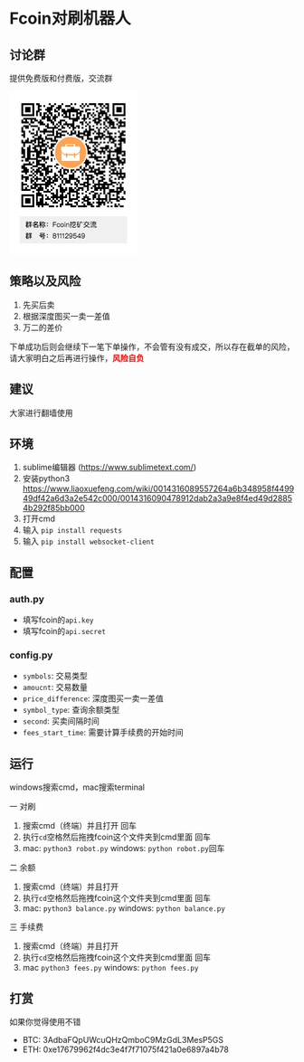 # Fcoin对刷机器人

## 讨论群

提供免费版和付费版，交流群

<img src="./barcode.png" align=center />

## 策略以及风险
1. 先买后卖
2. 根据深度图买一卖一差值
3. 万二的差价

下单成功后则会继续下一笔下单操作，不会管有没有成交，所以存在截单的风险，请大家明白之后再进行操作，<font color = 'red'>**风险自负**</font>

## 建议
大家进行翻墙使用

## 环境

1. sublime编辑器 (https://www.sublimetext.com/)
2. 安装python3
https://www.liaoxuefeng.com/wiki/0014316089557264a6b348958f449949df42a6d3a2e542c000/0014316090478912dab2a3a9e8f4ed49d28854b292f85bb000
3. 打开cmd
4. 输入 `pip install requests`
5. 输入 `pip install websocket-client`



## 配置


### auth.py

* 填写fcoin的`api.key`
* 填写fcoin的`api.secret`

### config.py

* `symbols`: 交易类型
* `amoucnt`: 交易数量
* `price_difference`: 深度图买一卖一差值
* `symbol_type`: 查询余额类型
* `second`: 买卖间隔时间
* `fees_start_time`: 需要计算手续费的开始时间



## 运行

windows搜索cmd，mac搜索terminal



一 对刷

1. 搜索cmd（终端）并且打开 回车
2. 执行`cd`空格然后拖拽fcoin这个文件夹到cmd里面 回车
3. mac: `python3 robot.py`   windows: `python robot.py`回车

二 余额

1. 搜索cmd（终端）并且打开
2. 执行`cd`空格然后拖拽fcoin这个文件夹到cmd里面 回车
3. mac: `python3 balance.py` windows: `python balance.py`

三 手续费

1. 搜索cmd（终端）并且打开
2. 执行`cd`空格然后拖拽fcoin这个文件夹到cmd里面 回车
3. mac `python3 fees.py` windows: `python fees.py`


## 打赏
如果你觉得使用不错

* BTC: 3AdbaFQpUWcuQHzQmboC9MzGdL3MesP5GS
* ETH: 0xe17679962f4dc3e4f7f71075f421a0e6897a4b78